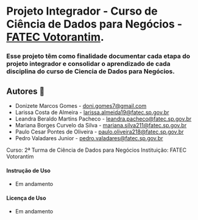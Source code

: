 # Projeto Integrador - Curso de Ciência de Dados para Negócios - [FATEC Votorantim](https://fatecvotorantim.cps.sp.gov.br).

### Esse projeto têm como finalidade documentar cada etapa do projeto integrador e consolidar o aprendizado de cada disciplina do curso de Ciencia de Dados para Negócios.

## Autores 🚀
* Donizete Marcos Gomes - doni.gomes7@gmail.com
* Larissa Costa de Almeira - larissa.almeida19@fatec.sp.gov.br
* Leandra Beraldo Martins Pacheco - leandra.pacheco@fatec.sp.gov.br
* Mariana Borges Curvelo da Silva - mariana.silva211@fatec.sp.gov.br
* Paulo Cesar Pontes de Oliveira - paulo.oliveira218@fatec.sp.gov.br
* Pedro Valadares Junior - pedro.valadares@fatec.sp.gov.br

Curso: 2ª Turma de Ciência de Dados para Negócios
Instituição: FATEC Votorantim

#### Instrução de Uso
 * Em andamento
#### Licença de Uso
* Em andamento

